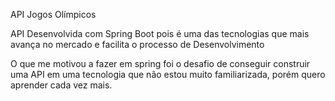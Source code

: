 
API Jogos Olímpicos

API Desenvolvida com Spring Boot pois é uma das tecnologias que mais avança no mercado e facilita o processo de Desenvolvimento

O que me motivou a fazer em spring foi o desafio de conseguir construir uma API em uma tecnologia que não estou muito familiarizada, porém
quero aprender cada vez mais.

